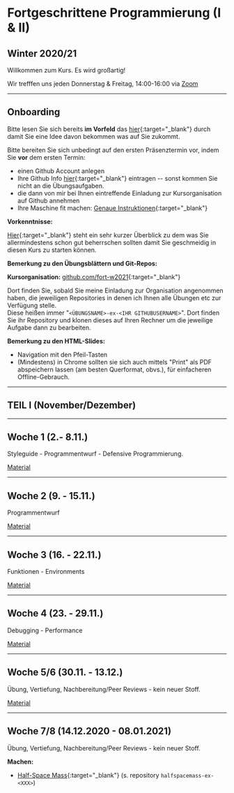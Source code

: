 # Fortgeschrittene Programmierung (I & II) 
## Winter 2020/21

Willkommen zum Kurs. Es wird großartig!

Wir trefffen uns jeden Donnerstag & Freitag, 14:00-16:00 via [Zoom](https://lmu-munich.zoom.us/j/99114970258?pwd=YTFhdTR5V2RvanFheGpiTm1SSTlMZz09)

------------------- 

## Onboarding


Bitte lesen Sie sich bereits **im Vorfeld** das [hier](slides/intro-orga.html){:target="_blank"} durch damit Sie eine Idee davon bekommen was auf Sie zukommt.  

Bitte bereiten Sie sich unbedingt auf den ersten Präsenztermin vor, indem Sie **vor** dem ersten Termin:

- einen Github Account anlegen
- Ihre Github Info [hier](https://forms.gle/yDZEg239hjeyEdzt7){:target="_blank"} eintragen -- sonst kommen Sie nicht an die Übungsaufgaben.
- die dann von mir bei Ihnen eintreffende Einladung zur Kursorganisation auf Github annehmen
- Ihre Maschine fit machen: [Genaue Instruktionen](ex/setup-ex.html){:target="_blank"}

**Vorkenntnisse:**

[Hier](slides/intro-basics.html){:target="_blank"} steht ein sehr kurzer Überblick zu dem was Sie allermindestens schon gut beherrschen sollten damit Sie geschmeidig in diesen Kurs zu starten können. 


**Bemerkung zu den Übungsblättern und Git-Repos:**

**Kursorganisation:** [github.com/fort-w2021](https://github.com/fort-w2021){:target="_blank"}

Dort finden Sie, sobald Sie meine Einladung zur Organisation angenommen haben, die jeweiligen
Repositories in denen ich Ihnen alle Übungen etc zur Verfügung stelle.  
Diese heißen immer "`<ÜBUNGSNAME>-ex-<IHR GITHUBUSERNAME>`". Dort finden Sie ihr Repository
und klonen dieses auf Ihren Rechner um die jeweilige Aufgabe dann zu bearbeiten.


**Bemerkung zu den HTML-Slides:**

- Navigation mit den Pfeil-Tasten
- (Mindestens) in Chrome sollten sie sich auch mittels "Print" als PDF abspeichern lassen (am besten Querformat, obvs.), für einfacheren Offline-Gebrauch. 


-------------------

##  TEIL I (November/Dezember)

-------------------

##  Woche 1 (2.- 8.11.)

Styleguide - Programmentwurf - Defensive Programmierung.

[Material](week1.html)

-------------------

##  Woche 2 (9. - 15.11.)

Programmentwurf

[Material](week2.html)

-------------------

##  Woche 3 (16. - 22.11.)

Funktionen - Environments

[Material](week3.html)

-------------------

##  Woche 4 (23. - 29.11.)

Debugging - Performance

[Material](week4.html)

-------------------

## Woche 5/6 (30.11. - 13.12.)

Übung, Vertiefung, Nachbereitung/Peer Reviews - kein neuer Stoff.

[Material](week56.html)

-------------------

## Woche 7/8 (14.12.2020 - 08.01.2021)

Übung, Vertiefung, Nachbereitung/Peer Reviews - kein neuer Stoff.

**Machen:**

- [Half-Space Mass](ex/topdown-halfspacemass-ex.html){:target="_blank"}
(s. repository `halfspacemass-ex-<XXX>`)

<!--
-------------------

##   TEIL II (Januar/Februar)

-------------------

## Woche 9/10 (11.01. - 24.01.)

Objektorientierte Programmierung: S3 & S4

**Präsenzzeiten am 13. und 20.12. entfallen.**

[Material](week910.html)

## Woche 11 (25.01. - 31.01.)

Paketentwicklung: `devtools`, `roxygen2` & Co

[Material](week1112.html)

## Woche 12 (01.02. - 07.02)

Metaprogramming: Expressions, Calls, Non-Standard Evaluation

[Material](week13.html)

## Woche 13 (08.02. - 12.02.)

Objektorientierte Programmierung: R6

[Material](week14.html)
-->
